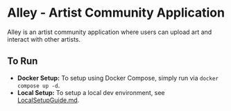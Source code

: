 # Alley - Artist Community Application

Alley is an artist community application where users can upload art and interact with other artists.

## To Run

- **Docker Setup:** To setup using Docker Compose, simply run via `docker compose up -d`.
- **Local Setup:** To setup a local dev environment, see [LocalSetupGuide.md](./LocalSetupGuide.md).
